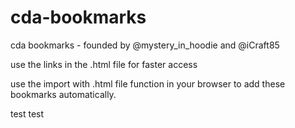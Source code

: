 # cda-bookmarks
cda bookmarks - founded by @mystery_in_hoodie and @iCraft85

use the links in the .html file for faster access 

use the import with .html file function in your browser to add these bookmarks automatically. 

test test